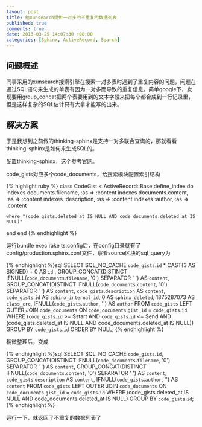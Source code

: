 ```yaml
---
layout: post
title: 给xunsearch提供一对多的不重复的数据列表
published: true
comments: true
date: 2013-03-25 14:07:30 +08:00
categories: [Sphinx, ActiveRecord, Search]
---
```


问题概述
------------------------------------------------
同事采用的xunsearch搜索引擎在搜索一对多表时遇到了重复内容的问题，问题在通过SQL语句来生成的单表有因为一对多而导致的重复信息。简单google下，发现要用group_concat把两个表要用到的文本字段来把每个都合成到一行记录里，但是这样复杂的SQL估计只有大拿才能写的出来。

解决方案
------------------------------------------------
于是我想到之前做的thinking-sphinx是支持一对多联合查询的，那就看看thinking-sphinx是如何来生成SQL的。


配置thinking-sphinx，这个参考官网。

code_gists对应多个code_documents，给搜索模块配置索引结构  

{% highlight ruby %}
class CodeGist < ActiveRecord::Base
  define_index do
    indexes documents.filename, :as => :content
    indexes documents.content, :as => :content
    indexes :description, :as => :content
    indexes :author, :as => :content

    where "(code_gists.deleted_at IS NULL AND code_documents.deleted_at IS NULL)"
  end
end
{% endhighlight %}

运行bundle exec rake ts:config后，在config目录就有了config/production.sphinx.conf文件，察看source区块的sql_query为  

{% endhighlight %}sql
SELECT SQL_NO_CACHE `code_gists`.`id` * CAST(3 AS SIGNED) + 0 AS `id` , GROUP_CONCAT(DISTINCT IFNULL(`code_documents`.`filename`, '0') SEPARATOR ' ') AS `content`, GROUP_CONCAT(DISTINCT IFNULL(`code_documents`.`content`, '0') SEPARATOR ' ') AS `content`, `code_gists`.`description` AS `content`, `code_gists`.`id` AS `sphinx_internal_id`, 0 AS `sphinx_deleted`, 1875287073 AS `class_crc`, IFNULL(`code_gists`.`author`, '') AS `author` FROM `code_gists` LEFT OUTER JOIN `code_documents` ON `code_documents`.`gist_id` = `code_gists`.`id` WHERE (`code_gists`.`id` >= $start AND `code_gists`.`id` <= $end AND (code_gists.deleted_at IS NULL AND code_documents.deleted_at IS NULL)) GROUP BY `code_gists`.`id` ORDER BY NULL;
{% endhighlight %}

稍微整理后，变成   

{% endhighlight %}sql
SELECT SQL_NO_CACHE `code_gists`.`id`,
                    GROUP_CONCAT(DISTINCT IFNULL(`code_documents`.`filename`, '0') SEPARATOR ' ') AS `content`,
                    GROUP_CONCAT(DISTINCT IFNULL(`code_documents`.`content`, '0') SEPARATOR ' ') AS `content`,
                    `code_gists`.`description` AS `content`,
                    IFNULL(`code_gists`.`author`, '') AS `content`
FROM `code_gists`
LEFT OUTER JOIN `code_documents` ON `code_documents`.`gist_id` = `code_gists`.`id`
WHERE (code_gists.deleted_at IS NULL AND code_documents.deleted_at IS NULL)
GROUP BY `code_gists`.`id`;
{% endhighlight %}

运行一下，就返回了不重复的数据列表了
